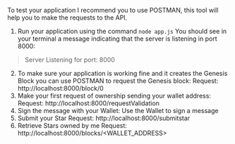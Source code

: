 
To test your application I recommend you to use POSTMAN, this tool will help you to make the requests to the API.


1. Run your application using the command `node app.js`
You should see in your terminal a message indicating that the server is listening in port 8000:
> Server Listening for port: 8000

2. To make sure your application is working fine and it creates the Genesis Block you can use POSTMAN to request the Genesis block:
    Request: http://localhost:8000/block/0
3. Make your first request of ownership sending your wallet address:
    Request: http://localhost:8000/requestValidation
4. Sign the message with your Wallet:
    Use the Wallet to sign a message
5. Submit your Star
     Request: http://localhost:8000/submitstar
6. Retrieve Stars owned by me
    Request: http://localhost:8000/blocks/<WALLET_ADDRESS>
